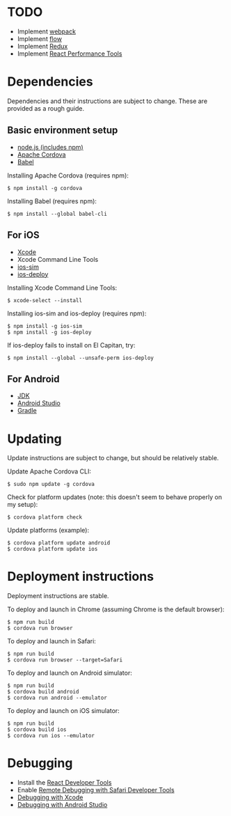 TODO
=======================
* Implement [webpack](http://webpack.github.io)
* Implement [flow](https://flowtype.org)
* Implement [Redux](http://redux.js.org)
* Implement [React Performance Tools](https://facebook.github.io/react/docs/perf.html)


Dependencies
=======================

Dependencies and their instructions are subject to change. These are provided as a rough guide.


Basic environment setup
-----------------------

* [node.js (includes npm)](http://nodejs.org)
* [Apache Cordova](https://cordova.apache.org/)
* [Babel](https://babeljs.io/)

Installing Apache Cordova (requires npm):
```
$ npm install -g cordova
```

Installing Babel (requires npm):
```
$ npm install --global babel-cli
```


For iOS
-----------------------

* [Xcode](https://developer.apple.com/xcode/)
* Xcode Command Line Tools
* [ios-sim](https://www.npmjs.com/package/ios-sim)
* [ios-deploy](https://www.npmjs.com/package/ios-deploy)

Installing Xcode Command Line Tools:
```
$ xcode-select --install
```

Installing ios-sim and ios-deploy (requires npm):
```
$ npm install -g ios-sim
$ npm install -g ios-deploy
```

If ios-deploy fails to install on El Capitan, try:
```
$ npm install --global --unsafe-perm ios-deploy
```


For Android
-----------------------

* [JDK](http://www.oracle.com/technetwork/java/javase/downloads/index.html)
* [Android Studio](https://developer.android.com/studio/index.html)
* [Gradle](https://gradle.org/)


Updating
=======================

Update instructions are subject to change, but should be relatively stable.

Update Apache Cordova CLI:
```
$ sudo npm update -g cordova
```

Check for platform updates (note: this doesn't seem to behave properly on my setup):
```
$ cordova platform check
```

Update platforms (example):
```
$ cordova platform update android
$ cordova platform update ios
```


Deployment instructions
=======================

Deployment instructions are stable.

To deploy and launch in Chrome (assuming Chrome is the default browser):
```
$ npm run build
$ cordova run browser
```

To deploy and launch in Safari:
```
$ npm run build
$ cordova run browser --target=Safari
```

To deploy and launch on Android simulator:

```
$ npm run build
$ cordova build android
$ cordova run android --emulator
```

To deploy and launch on iOS simulator:

```
$ npm run build
$ cordova build ios
$ cordova run ios --emulator
```


Debugging
=======================

* Install the [React Developer Tools](https://github.com/facebook/react-devtools)
* Enable [Remote Debugging with Safari Developer Tools](https://developer.apple.com/safari/tools/)
* [Debugging with Xcode](https://developer.apple.com/support/debugging/)
* [Debugging with Android Studio](https://developer.android.com/studio/debug/index.html)
